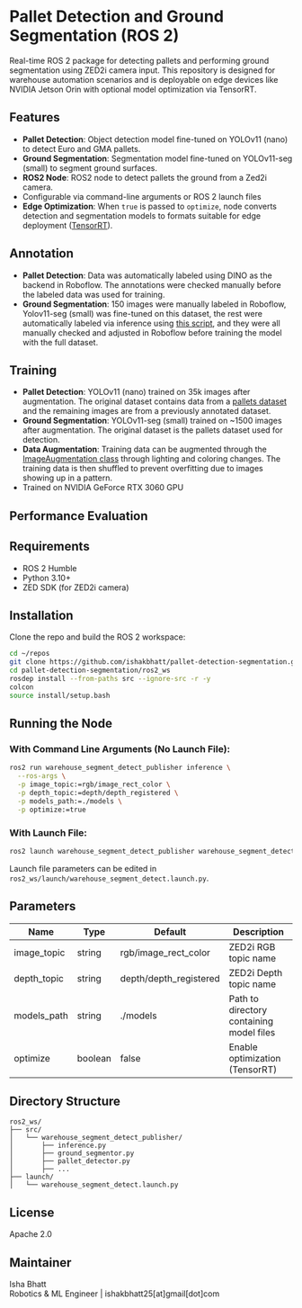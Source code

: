 # Pallet Detection and Ground Segmentation (ROS 2)

Real-time ROS 2 package for detecting pallets and performing ground segmentation using ZED2i camera input. This repository is designed for warehouse automation scenarios and is deployable on edge devices like NVIDIA Jetson Orin with optional model optimization via TensorRT. 

## Features
- **Pallet Detection**: Object detection model fine-tuned on YOLOv11 (nano) to detect Euro and GMA pallets.
- **Ground Segmentation**: Segmentation model fine-tuned on YOLOv11-seg (small) to segment ground surfaces.
- **ROS2 Node**: ROS2 node to detect pallets the ground from a Zed2i camera.
- Configurable via command-line arguments or ROS 2 launch files
- **Edge Optimization**: When `true` is passed to `optimize`, node converts detection and segmentation models to formats suitable for edge deployment ([TensorRT](https://github.com/NVIDIA/TensorRT)).


## Annotation
- **Pallet Detection**: Data was automatically labeled using DINO as the backend in Roboflow. The annotations were checked manually before the labeled data was used for training.
- **Ground Segmentation**: 150 images were manually labeled in Roboflow, Yolov11-seg (small) was fine-tuned on this dataset, the rest were automatically labeled via inference using [this script](https://github.com/ishakbhatt/pallet-detection-segmentation/blob/master/segmentation/annotate.py), and they were all manually checked and adjusted in Roboflow before training the model with the full dataset.

## Training 
- **Pallet Detection**: YOLOv11 (nano) trained on 35k images after augmentation. The original dataset contains data from a [pallets dataset](https://drive.google.com/drive/folders/1xSqKa55QrNGufLRQZAbp0KFGYr9ecqgT) and the remaining images are from a previously annotated dataset.
- **Ground Segmentation**: YOLOv11-seg (small) trained on ~1500 images after augmentation. The original dataset is the pallets dataset used for detection.
- **Data Augmentation**: Training data can be augmented through the [ImageAugmentation class](https://github.com/ishakbhatt/pallet-detection-segmentation/blob/master/utils/augmentation.py) through lighting and coloring changes. The training data is then shuffled to prevent overfitting due to images showing up in a pattern.
- Trained on NVIDIA GeForce RTX 3060 GPU

## Performance Evaluation

## Requirements
- ROS 2 Humble
- Python 3.10+
- ZED SDK (for ZED2i camera)


## Installation
Clone the repo and build the ROS 2 workspace:

```bash
cd ~/repos
git clone https://github.com/ishakbhatt/pallet-detection-segmentation.git
cd pallet-detection-segmentation/ros2_ws
rosdep install --from-paths src --ignore-src -r -y
colcon 
source install/setup.bash
```

## Running the Node
### With Command Line Arguments (No Launch File):
```bash
ros2 run warehouse_segment_detect_publisher inference \
  --ros-args \
  -p image_topic:=rgb/image_rect_color \
  -p depth_topic:=depth/depth_registered \
  -p models_path:=./models \
  -p optimize:=true
```

### With Launch File:
```bash
ros2 launch warehouse_segment_detect_publisher warehouse_segment_detect.launch.py
```
Launch file parameters can be edited in `ros2_ws/launch/warehouse_segment_detect.launch.py`.


## Parameters
| Name         | Type    | Default                 | Description                                      |
|--------------|---------|-------------------------|--------------------------------------------------|
| image_topic  | string  | rgb/image_rect_color    | ZED2i RGB topic name                             |
| depth_topic  | string  | depth/depth_registered  | ZED2i Depth topic name                           |
| models_path  | string  | ./models                | Path to directory containing model files         |
| optimize     | boolean | false                   | Enable optimization (TensorRT)             |


## Directory Structure
```
ros2_ws/
├── src/
│   └── warehouse_segment_detect_publisher/
│       ├── inference.py
│       ├── ground_segmentor.py
│       ├── pallet_detector.py
│       ├── ...
├── launch/
│   └── warehouse_segment_detect.launch.py
```

## License
Apache 2.0

## Maintainer
Isha Bhatt  
Robotics & ML Engineer | ishakbhatt25[at]gmail[dot]com

